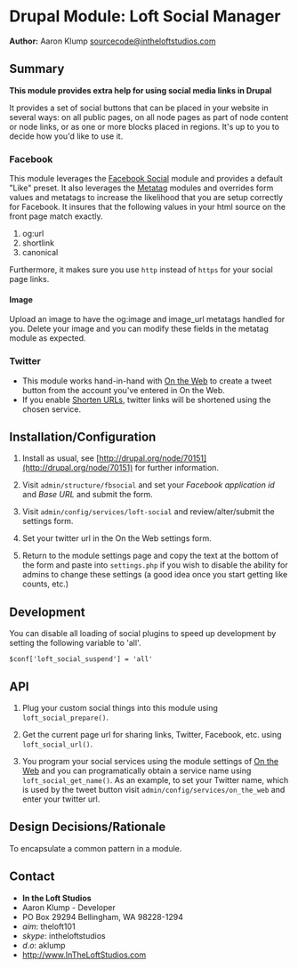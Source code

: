 # Drupal Module: Loft Social Manager
**Author:** Aaron Klump  <sourcecode@intheloftstudios.com>

## Summary
**This module provides extra help for using social media links in Drupal**

It provides a set of social buttons that can be placed in your website in several ways: on all public pages, on all node pages as part of node content or node links, or as one or more blocks placed in regions.  It's up to you to decide how you'd like to use it.

### Facebook
This module leverages the [Facebook Social][fb_social] module and provides a default "Like" preset.  It also leverages the [Metatag][metatag] modules and overrides form values and metatags to increase the likelihood that you are setup correctly for Facebook.  It insures that the following values in your html source on the front page match exactly.

1. og:url
2. shortlink
3. canonical

Furthermore, it makes sure you use `http` instead of `https` for your social page links.

#### Image
Upload an image to have the og:image and image_url metatags handled for you.  Delete your image and you can modify these fields in the metatag module as expected.


### Twitter
* This module works hand-in-hand with [On the Web][on_the_web] to create a tweet button from the account you've entered in On the Web.
* If you enable [Shorten URLs][shorten], twitter links will be shortened using the chosen service.

## Installation/Configuration
1. Install as usual, see [http://drupal.org/node/70151](http://drupal.org/node/70151) for further information.
1. Visit `admin/structure/fbsocial` and set your _Facebook application id_ and _Base URL_ and submit the form.
1. Visit `admin/config/services/loft-social` and review/alter/submit the settings form.

1. Set your twitter url in the On the Web settings form.
1. Return to the module settings page and copy the text at the bottom of the form and paste into `settings.php` if you wish to disable the ability for admins to change these settings (a good idea once you start getting like counts, etc.)

## Development
You can disable all loading of social plugins to speed up development by setting the following variable to 'all'.

    $conf['loft_social_suspend'] = 'all'

## API
1. Plug your custom social things into this module using `loft_social_prepare()`.

1. Get the current page url for sharing links, Twitter, Facebook, etc. using `loft_social_url()`.

1. You program your social services using the module settings of [On the Web][on_the_web] and you can programatically obtain a service name using `loft_social_get_name()`.  As an example, to set your Twitter name, which is used by the tweet button visit `admin/config/services/on_the_web` and enter your twitter url.



## Design Decisions/Rationale
To encapsulate a common pattern in a module. 

## Contact
* **In the Loft Studios**
* Aaron Klump - Developer
* PO Box 29294 Bellingham, WA 98228-1294
* _aim_: theloft101
* _skype_: intheloftstudios
* _d.o_: aklump
* <http://www.InTheLoftStudios.com>

[on_the_web]: https://drupal.org/project/on_the_web
[shorten]: https://drupal.org/project/shorten
[fb_social]: https://drupal.org/project/fb_social
[metatag]: https://drupal.org/project/metatag